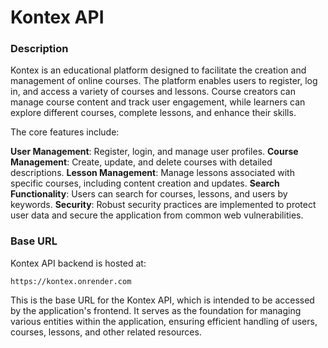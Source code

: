 # Kontex API


### Description
Kontex is an educational platform designed to facilitate the creation and management of online courses. The platform enables users to register, log in, and access a variety of courses and lessons. Course creators can manage course content and track user engagement, while learners can explore different courses, complete lessons, and enhance their skills.

The core features include:

**User Management**: Register, login, and manage user profiles.
**Course Management**: Create, update, and delete courses with detailed descriptions.
**Lesson Management**: Manage lessons associated with specific courses, including content creation and updates.
**Search Functionality**: Users can search for courses, lessons, and users by keywords.
**Security**: Robust security practices are implemented to protect user data and secure the application from common web vulnerabilities.


### Base URL
Kontex API backend is hosted at:

`https://kontex.onrender.com`

This is the base URL for the Kontex API, which is intended to be accessed by the application's frontend. It serves as the foundation for managing various entities within the application, ensuring efficient handling of users, courses, lessons, and other related resources.
